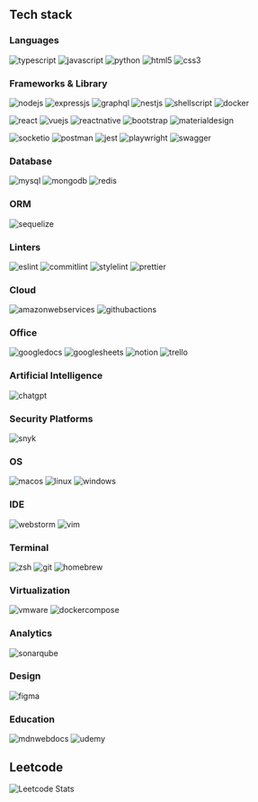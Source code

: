 ## Tech stack
### Languages
![typescript](https://img.shields.io/badge/TypeScript-007ACC?style=for-the-badge&logo=typescript&logoColor=white)
![javascript](https://img.shields.io/badge/JavaScript-323330?style=for-the-badge&logo=javascript&logoColor=F7DF1E)
![python](https://img.shields.io/badge/Python-FFD43B?style=for-the-badge&logo=python&logoColor=blue)
![html5](https://img.shields.io/badge/HTML5-E34F26?style=for-the-badge&logo=html5&logoColor=white)
![css3](https://img.shields.io/badge/CSS3-1572B6?style=for-the-badge&logo=css3&logoColor=white)

### Frameworks & Library
![nodejs](https://img.shields.io/badge/Node%20js-339933?style=for-the-badge&logo=nodedotjs&logoColor=white)
![expressjs](https://img.shields.io/badge/Express%20js-000000?style=for-the-badge&logo=express&logoColor=white)
![graphql](https://img.shields.io/badge/GraphQl-E10098?style=for-the-badge&logo=graphql&logoColor=white)
![nestjs](https://img.shields.io/badge/nestjs-E0234E?style=for-the-badge&logo=nestjs&logoColor=white)
![shellscript](https://img.shields.io/badge/Shell_Script-121011?style=for-the-badge&logo=gnu-bash&logoColor=white)
![docker](https://img.shields.io/badge/Docker-2CA5E0?style=for-the-badge&logo=docker&logoColor=white)

![react](https://img.shields.io/badge/React-20232A?style=for-the-badge&logo=react&logoColor=61DAFB)
![vuejs](https://img.shields.io/badge/Vue%20js-35495E?style=for-the-badge&logo=vuedotjs&logoColor=4FC08D)
![reactnative](https://img.shields.io/badge/React_Native-20232A?style=for-the-badge&logo=react&logoColor=61DAFB)
![bootstrap](https://img.shields.io/badge/Bootstrap-563D7C?style=for-the-badge&logo=bootstrap&logoColor=white)
![materialdesign](https://img.shields.io/badge/material%20design-757575?style=for-the-badge&logo=material%20design&logoColor=white)

![socketio](https://img.shields.io/badge/Socket.io-010101?&style=for-the-badge&logo=Socket.io&logoColor=white)
![postman](https://img.shields.io/badge/Postman-FF6C37?style=for-the-badge&logo=Postman&logoColor=white)
![jest](https://img.shields.io/badge/Jest-C21325?style=for-the-badge&logo=jest&logoColor=white)
![playwright](https://img.shields.io/badge/Playwright-45ba4b?style=for-the-badge&logo=Playwright&logoColor=white)
![swagger](https://img.shields.io/badge/Swagger-85EA2D?style=for-the-badge&logo=Swagger&logoColor=white)

### Database
![mysql](https://img.shields.io/badge/MySQL-005C84?style=for-the-badge&logo=mysql&logoColor=white)
![mongodb](https://img.shields.io/badge/MongoDB-4EA94B?style=for-the-badge&logo=mongodb&logoColor=white)
![redis](https://img.shields.io/badge/redis-%23DD0031.svg?&style=for-the-badge&logo=redis&logoColor=white)

### ORM
![sequelize](https://img.shields.io/badge/Sequelize-52B0E7?style=for-the-badge&logo=Sequelize&logoColor=white)

### Linters
![eslint](https://img.shields.io/badge/eslint-3A33D1?style=for-the-badge&logo=eslint&logoColor=white)
![commitlint](https://img.shields.io/badge/commitlint-white?style=for-the-badge&logo=commitlint&logoColor=3c3c43)
![stylelint](https://img.shields.io/badge/stylelint-000?style=for-the-badge&logo=stylelint&logoColor=white)
![prettier](https://img.shields.io/badge/prettier-1A2C34?style=for-the-badge&logo=prettier&logoColor=F7BA3E)

### Cloud
![amazonwebservices](https://img.shields.io/badge/Amazon_Web_Services-FF9900?style=for-the-badge&logo=amazonwebservices&logoColor=white)
![githubactions](https://img.shields.io/badge/GitHub_Actions-2088FF?style=for-the-badge&logo=github-actions&logoColor=white)

### Office
![googledocs](https://img.shields.io/badge/Google%20Docs-4285F4?style=for-the-badge&logo=google-docs&logoColor=white)
![googlesheets](https://img.shields.io/badge/Google%20Sheets-34A853?style=for-the-badge&logo=google-sheets&logoColor=white)
![notion](https://img.shields.io/badge/Notion-000000?style=for-the-badge&logo=notion&logoColor=white)
![trello](https://img.shields.io/badge/Trello-0052CC?style=for-the-badge&logo=trello&logoColor=white)

### Artificial Intelligence
![chatgpt](https://img.shields.io/badge/ChatGPT-74aa9c?style=for-the-badge&logo=openai&logoColor=white)

### Security Platforms
![snyk](https://img.shields.io/badge/Snyk-4C4A73?style=for-the-badge&logo=snyk&logoColor=white)

### OS
![macos](https://img.shields.io/badge/mac%20os-000000?style=for-the-badge&logo=apple&logoColor=white)
![linux](https://img.shields.io/badge/Linux-FCC624?style=for-the-badge&logo=linux&logoColor=black)
![windows](https://img.shields.io/badge/Windows-0078D6?style=for-the-badge&logo=windows&logoColor=white)

### IDE
![webstorm](https://img.shields.io/badge/WebStorm-000000?style=for-the-badge&logo=WebStorm&logoColor=white)
![vim](https://img.shields.io/badge/VIM-%2311AB00.svg?&style=for-the-badge&logo=vim&logoColor=white)

### Terminal
![zsh](https://img.shields.io/badge/Zsh-F15A24?style=for-the-badge&logo=Zsh&logoColor=white)
![git](https://img.shields.io/badge/GIT-E44C30?style=for-the-badge&logo=git&logoColor=white)
![homebrew](https://img.shields.io/badge/homebrew-FBB040?style=for-the-badge&logo=homebrew&logoColor=white)

### Virtualization
![vmware](https://img.shields.io/badge/VMware-231f20?style=for-the-badge&logo=VMware&logoColor=white)
![dockercompose](https://img.shields.io/badge/Docker%20Compose-2496ED?style=for-the-badge&logo=docker&logoColor=white)

### Analytics
![sonarqube](https://img.shields.io/badge/Sonarqube-5190cf?style=for-the-badge&logo=sonarqube&logoColor=white)

### Design
![figma](https://img.shields.io/badge/Figma-F24E1E?style=for-the-badge&logo=figma&logoColor=white)

### Education
![mdnwebdocs](https://img.shields.io/badge/MDN_Web_Docs-black?style=for-the-badge&logo=mdnwebdocs&logoColor=white)
![udemy](https://img.shields.io/badge/Udemy-EC5252?style=for-the-badge&logo=Udemy&logoColor=white)

## Leetcode
![Leetcode Stats](https://leetcard.jacoblin.cool/tyro-asap?theme=light)

<!--
**tyro-asap/tyro-asap** is a ✨ _special_ ✨ repository because its `README.md` (this file) appears on your GitHub profile.

Here are some ideas to get you started:

- 🔭 I’m currently working on ...
- 🌱 I’m currently learning ...
- 👯 I’m looking to collaborate on ...
- 🤔 I’m looking for help with ...
- 💬 Ask me about ...
- 📫 How to reach me: ...
- 😄 Pronouns: ...
- ⚡ Fun fact: ...
-->
